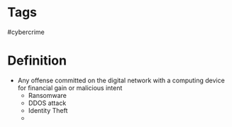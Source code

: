 # Tags
#cybercrime

# Definition

- Any offense committed on the digital network with a computing device for financial gain or malicious intent
	- Ransomware
	- DDOS attack
	- Identity Theft
	- 

